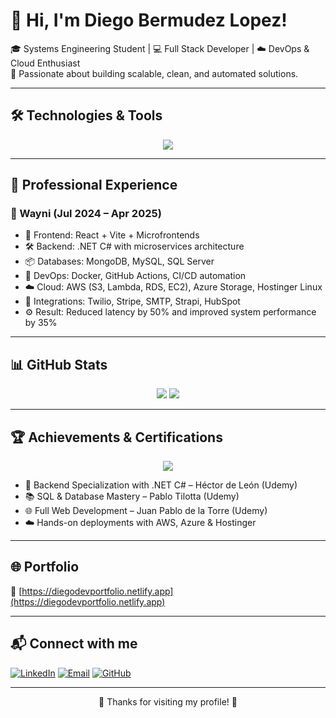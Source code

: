 # 👋 Hi, I'm Diego Bermudez Lopez!

🎓 Systems Engineering Student | 💻 Full Stack Developer | ☁️ DevOps & Cloud Enthusiast  
🚀 Passionate about building scalable, clean, and automated solutions.

---

## 🛠️ Technologies & Tools

<p align="center">
  <img src="https://skillicons.dev/icons?i=react,ts,js,python,dotnet,dart,astro,flutter,html,css,tailwind,vite,docker,linux,git,github,aws,azure,vscode,visualstudio,androidstudio,figma" />
</p>

---

## 💼 Professional Experience

### 🏢 Wayni (Jul 2024 – Apr 2025)
- 🔧 Frontend: React + Vite + Microfrontends
- 🛠 Backend: .NET C# with microservices architecture
- 📦 Databases: MongoDB, MySQL, SQL Server
- 🧪 DevOps: Docker, GitHub Actions, CI/CD automation
- ☁️ Cloud: AWS (S3, Lambda, RDS, EC2), Azure Storage, Hostinger Linux
- 🔌 Integrations: Twilio, Stripe, SMTP, Strapi, HubSpot
- ⚙️ Result: Reduced latency by 50% and improved system performance by 35%

---

## 📊 GitHub Stats

<p align="center">
  <img src="https://github-readme-stats.vercel.app/api?username=D14LB3L0&show_icons=true&theme=github_dark" />
  <img src="https://github-readme-stats.vercel.app/api/top-langs/?username=D14LB3L0&layout=compact&theme=github_dark" />
</p>

---

## 🏆 Achievements & Certifications

<p align="center">
  <img src="https://github-profile-trophy.vercel.app/?username=D14LB3L0&theme=darkhub&column=6&margin-w=10" />
</p>

- 🧠 Backend Specialization with .NET C# – Héctor de León (Udemy)  
- 📚 SQL & Database Mastery – Pablo Tilotta (Udemy)  
- 🌐 Full Web Development – Juan Pablo de la Torre (Udemy)  
- ☁️ Hands-on deployments with AWS, Azure & Hostinger

---

## 🌐 Portfolio

🔗 [https://diegodevportfolio.netlify.app](https://diegodevportfolio.netlify.app)

---

## 📬 Connect with me

[![LinkedIn](https://img.shields.io/badge/LinkedIn-blue?logo=linkedin&style=for-the-badge)](https://www.linkedin.com/in/diego-bermudez-lopez-855885266/)
[![Email](https://img.shields.io/badge/Gmail-red?logo=gmail&style=for-the-badge)](mailto:diegobdev2024@gmail.com)
[![GitHub](https://img.shields.io/badge/GitHub-181717?logo=github&style=for-the-badge)](https://github.com/D14LB3L0)

---

<p align="center">🚀 Thanks for visiting my profile! 🌟</p>
